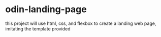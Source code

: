 # odin-landing-page
this project will use html, css, and flexbox to create a landing web page, imitating the template provided